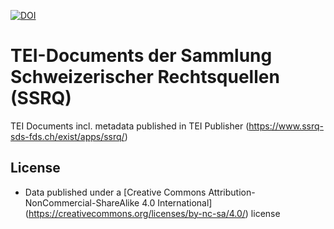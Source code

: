 [![DOI](https://zenodo.org/badge/DOI/10.5281/zenodo.4022314.svg)](https://doi.org/10.5281/zenodo.4022314)

# TEI-Documents der Sammlung Schweizerischer Rechtsquellen (SSRQ)
TEI Documents incl. metadata published in TEI Publisher (https://www.ssrq-sds-fds.ch/exist/apps/ssrq/)


## License

* Data published under a [Creative Commons Attribution-NonCommercial-ShareAlike 4.0 International] (https://creativecommons.org/licenses/by-nc-sa/4.0/) license
